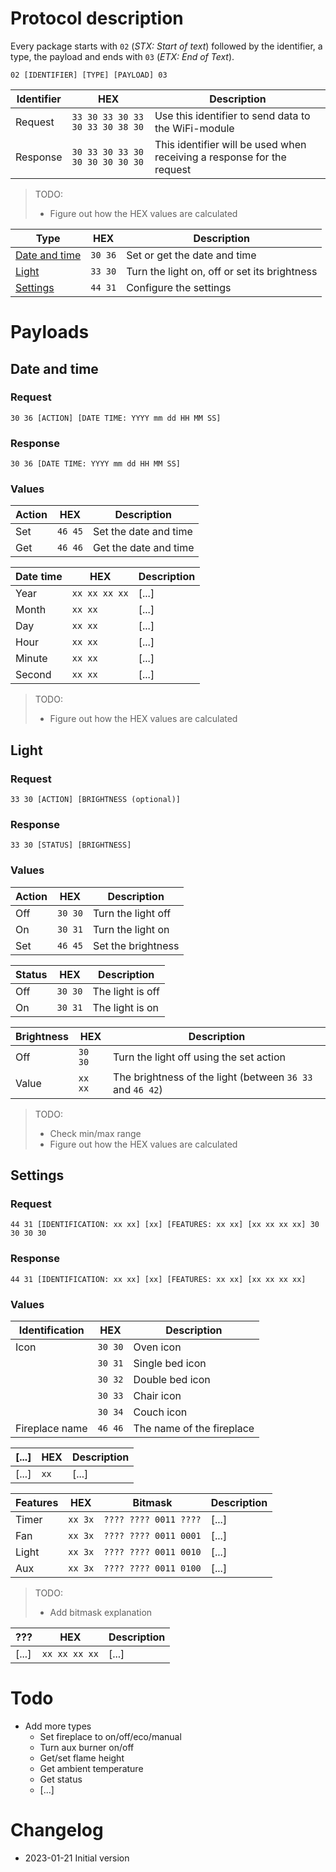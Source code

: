 # Protocol description

Every package starts with `02` (*STX: Start of text*) followed by the identifier, a type, the payload and ends with `03` (*ETX: End of Text*).

```
02 [IDENTIFIER] [TYPE] [PAYLOAD] 03
```

| Identifier | HEX | Description |
|---|---|---|
| Request | `33 30 33 30 33 30 33 30 38 30` | Use this identifier to send data to the WiFi-module |
| Response | `30 33 30 33 30 30 30 30 30 30` | This identifier will be used when receiving a response for the request |

> TODO:
> - Figure out how the HEX values are calculated

| Type | HEX | Description |
|---|---|---|
| [Date and time](#date-and-time) | `30 36` | Set or get the date and time |
| [Light](#light) | `33 30` | Turn the light on, off or set its brightness |
| [Settings](#settings) | `44 31` | Configure the settings |

# Payloads

## Date and time

### Request

```
30 36 [ACTION] [DATE TIME: YYYY mm dd HH MM SS]
```

### Response

```
30 36 [DATE TIME: YYYY mm dd HH MM SS]
```

### Values

| Action | HEX | Description |
|---|---|---|
| Set | `46 45` | Set the date and time |
| Get | `46 46` | Get the date and time |

| Date time | HEX | Description |
|---|---|---|
| Year | `xx xx xx xx` | [...] |
| Month | `xx xx` | [...] |
| Day | `xx xx` | [...] |
| Hour | `xx xx` | [...] |
| Minute | `xx xx` | [...] |
| Second | `xx xx` | [...] |

> TODO:
> - Figure out how the HEX values are calculated

## Light

### Request

```
33 30 [ACTION] [BRIGHTNESS (optional)]
```

### Response

```
33 30 [STATUS] [BRIGHTNESS]
```

### Values

| Action | HEX | Description |
|---|---|---|
| Off | `30 30` | Turn the light off |
| On | `30 31` | Turn the light on |
| Set | `46 45` | Set the brightness |

| Status | HEX | Description |
|---|---|---|
| Off | `30 30` | The light is off |
| On | `30 31` | The light is on |

| Brightness | HEX | Description |
|---|---|---|
| Off | `30 30` | Turn the light off using the set action |
| Value | `xx xx` | The brightness of the light (between `36 33` and `46 42`) |

> TODO:
> - Check min/max range
> - Figure out how the HEX values are calculated

## Settings

### Request

```
44 31 [IDENTIFICATION: xx xx] [xx] [FEATURES: xx xx] [xx xx xx xx] 30 30 30 30
```

### Response

```
44 31 [IDENTIFICATION: xx xx] [xx] [FEATURES: xx xx] [xx xx xx xx]
```

### Values

| Identification | HEX | Description |
|---|---|---|
| Icon | `30 30` | Oven icon |
| | `30 31` | Single bed icon |
| | `30 32` | Double bed icon |
| | `30 33` | Chair icon |
| | `30 34` | Couch icon |
| Fireplace name | `46 46` | The name of the fireplace |

| [...] | HEX | Description |
|---|---|---|
| [...] | `xx` | [...] |

| Features | HEX | Bitmask | Description |
|---|---|---|---|
| Timer | `xx 3x` | `???? ???? 0011 ????` | [...] |
| Fan | `xx 3x` | `???? ???? 0011 0001` | [...] |
| Light | `xx 3x` | `???? ???? 0011 0010` | [...] |
| Aux | `xx 3x` | `???? ???? 0011 0100` | [...] |

> TODO:
> - Add bitmask explanation

| ??? | HEX | Description |
|---|---|---|
| [...] | `xx xx xx xx` | [...] |

# Todo
- Add more types
  - Set fireplace to on/off/eco/manual
  - Turn aux burner on/off
  - Get/set flame height
  - Get ambient temperature
  - Get status
  - [...]

# Changelog
- 2023-01-21 Initial version
